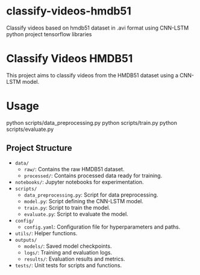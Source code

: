 # classify-videos-hmdb51

Classify videos based on hmdb51 dataset in .avi format using CNN-LSTM python project tensorflow libraries

# Classify Videos HMDB51

This project aims to classify videos from the HMDB51 dataset using a CNN-LSTM model.

# Usage

python scripts/data_preprocessing.py
python scripts/train.py
python scripts/evaluate.py

## Project Structure

- `data/`
  - `raw/`: Contains the raw HMDB51 dataset.
  - `processed/`: Contains processed data ready for training.
- `notebooks/`: Jupyter notebooks for experimentation.
- `scripts/`
  - `data_preprocessing.py`: Script for data preprocessing.
  - `model.py`: Script defining the CNN-LSTM model.
  - `train.py`: Script to train the model.
  - `evaluate.py`: Script to evaluate the model.
- `config/`
  - `config.yaml`: Configuration file for hyperparameters and paths.
- `utils/`: Helper functions.
- `outputs/`
  - `models/`: Saved model checkpoints.
  - `logs/`: Training and evaluation logs.
  - `results/`: Evaluation results and metrics.
- `tests/`: Unit tests for scripts and functions.
